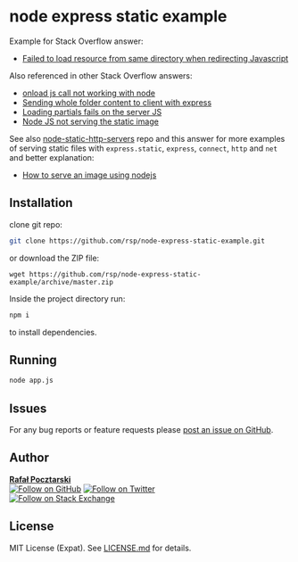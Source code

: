 node express static example
===========================

Example for Stack Overflow answer:

* [Failed to load resource from same directory when redirecting Javascript](https://stackoverflow.com/questions/38441863/failed-to-load-resource-from-same-directory-when-redirecting-javascript/38442747#38442747)

Also referenced in other Stack Overflow answers:

* [onload js call not working with node](https://stackoverflow.com/questions/38587286/onload-js-call-not-working-with-node/38587729#38587729)
* [Sending whole folder content to client with express](https://stackoverflow.com/questions/40509666/sending-whole-folder-content-to-client-with-express/40510339#40510339)
* [Loading partials fails on the server JS](https://stackoverflow.com/questions/40722476/loading-partials-fails-on-the-server-js/40722594#40722594)
* [Node JS not serving the static image](https://stackoverflow.com/questions/40837359/node-js-not-serving-the-static-image/40839534#40839534)

See also [node-static-http-servers](https://github.com/rsp/node-static-http-servers) repo and this answer for more examples of serving static files with `express.static`, `express`, `connect`, `http` and `net` and better explanation:

* [How to serve an image using nodejs](http://stackoverflow.com/questions/5823722/how-to-serve-an-image-using-nodejs/40899767#40899767)

Installation
------------
clone git repo:
```sh
git clone https://github.com/rsp/node-express-static-example.git
```
or download the ZIP file:
```
wget https://github.com/rsp/node-express-static-example/archive/master.zip
```
Inside the project directory run:
```sh
npm i
```
to install dependencies.

Running
-------
```sh
node app.js
```

Issues
------
For any bug reports or feature requests please
[post an issue on GitHub][issues-url].

Author
------
[**Rafał Pocztarski**](https://pocztarski.com/)
<br/>
[![Follow on GitHub][github-follow-img]][github-follow-url]
[![Follow on Twitter][twitter-follow-img]][twitter-follow-url]
<br/>
[![Follow on Stack Exchange][stackexchange-img]][stackoverflow-url]

License
-------
MIT License (Expat). See [LICENSE.md](LICENSE.md) for details.

[github-url]: https://github.com/rsp/node-express-static-example
[readme-url]: https://github.com/rsp/node-express-static-example#readme
[issues-url]: https://github.com/rsp/node-express-static-example/issues
[license-url]: https://github.com/rsp/node-express-static-example/blob/master/LICENSE.md
[license-img]: https://img.shields.io/github/license/rsp/node-express-static-example.svg
[travis-url]: https://travis-ci.org/rsp/node-express-static-example
[travis-img]: https://travis-ci.org/rsp/node-express-static-example.svg?branch=master
[snyk-url]: https://snyk.io/test/github/rsp/node-express-static-example
[snyk-img]: https://snyk.io/test/github/rsp/node-express-static-example/badge.svg
[david-url]: https://david-dm.org/rsp/node-express-static-example
[david-img]: https://david-dm.org/rsp/node-express-static-example/status.svg
[github-follow-url]: https://github.com/rsp
[github-follow-img]: https://img.shields.io/github/followers/rsp.svg?style=social&label=Follow
[twitter-follow-url]: https://twitter.com/intent/follow?screen_name=pocztarski
[twitter-follow-img]: https://img.shields.io/twitter/follow/pocztarski.svg?style=social&label=Follow
[stackoverflow-url]: https://stackoverflow.com/users/613198/rsp
[stackexchange-url]: https://stackexchange.com/users/303952/rsp
[stackexchange-img]: https://stackexchange.com/users/flair/303952.png
